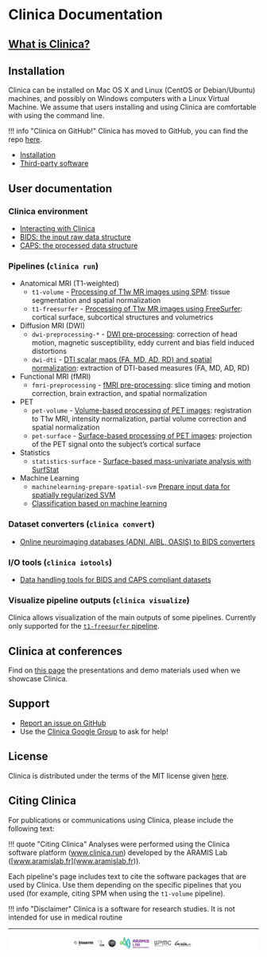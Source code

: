 # Clinica Documentation

## [What is Clinica?](WhatIsClinica)

## Installation

Clinica can be installed on Mac OS X and Linux (CentOS or Debian/Ubuntu) machines, and possibly on Windows computers with a Linux Virtual Machine. We assume that users installing and using Clinica are comfortable with using the command line.

!!! info "Clinica on GitHub!"
    Clinica has moved to GitHub, you can find the repo [here](https://github.com/aramis-lab/clinica/).

<!-- !!! info "New release: Clinica 0.2!"
    We are very pleased to announce the release 0.2 of Clinica. The release notes are available here: [v0.2.0](https://github.com/aramis-lab/clinica/releases/tag/v0.2.0), [v0.2.1](https://github.com/aramis-lab/clinica/releases/tag/v0.2.1). -->

<!-- ### Installing Clinica from source -->
  - [Installation](./Installation)
  - [Third-party software](./Third-party)  

<!-- ### Installing Clinica using Docker
Another way to install Clinica is to use [Docker](https://www.docker.com/what-docker). The installation procedure of the Clinica Docker image, which contains everything required to launch any pipeline of Clinica, is explained [here](https://gitlab.icm-institute.org/aramislab/clinica-docker).    -->

<!-- ### Using Clinica on the ICM cluster
ICM members are encouraged to use the version of Clinica available on the cluster. Installation instructions are available [here](./ICMClusterInstallation). -->


## User documentation

### Clinica environment
- [Interacting with Clinica](InteractingWithClinica)
- [BIDS: the input raw data structure](BIDS)
- [CAPS: the processed data structure](CAPS)

### Pipelines (`clinica run`)
- Anatomical MRI (T1-weighted)
    - `t1-volume` - [Processing of T1w MR images using SPM](Pipelines/T1_Volume): tissue segmentation and spatial normalization
    - `t1-freesurfer` - [Processing of T1w MR images using FreeSurfer](Pipelines/T1_FreeSurfer): cortical surface, subcortical structures and volumetrics
- Diffusion MRI (DWI)
    - `dwi-preprocessing-*` - [DWI pre-processing](Pipelines/DWI_Preprocessing): correction of head motion, magnetic susceptibility, eddy current and bias field induced distortions
    - `dwi-dti` - [DTI scalar maps (FA, MD, AD, RD) and spatial normalization](Pipelines/DWI_DTI): extraction of DTI-based measures (FA, MD, AD, RD)
    <!--- `dwi-connectome` - [Construction of structural connectome](Pipelines/DWI_Connectome): computation of fiber orientation distributions, tractogram and connectome-->
- Functional MRI (fMRI)
    - `fmri-preprocessing` - [fMRI pre-processing](Pipelines/fMRI_Preprocessing): slice timing and motion correction, brain extraction, and spatial normalization
- PET
    - `pet-volume` - [Volume-based processing of PET images](Pipelines/PET_Volume): registration to T1w MRI, intensity normalization, partial volume correction and spatial normalization
    - `pet-surface` - [Surface-based processing of PET images](Pipelines/PET_Surface): projection of the PET signal onto the subject’s cortical surface
- Statistics
    - `statistics-surface` - [Surface-based mass-univariate analysis with SurfStat](Pipelines/Stats_Surface)
- Machine Learning
    - `machinelearning-prepare-spatial-svm` [Prepare input data for spatially regularized SVM](Pipelines/MachineLearning_PrepareSVM)
    - [Classification based on machine learning](Pipelines/MachineLearning_Classification)

### Dataset converters (`clinica convert`)
- [Online neuroimaging databases (ADNI, AIBL, OASIS) to BIDS converters](DatabasesToBIDS)

### I/O tools (`clinica iotools`)
- [Data handling tools for BIDS and CAPS compliant datasets](IO)

### Visualize pipeline outputs (`clinica visualize`)
Clinica allows visualization of the main outputs of some pipelines. Currently only supported for the [`t1-freesurfer` pipeline](Pipelines/T1_FreeSurfer).

## Clinica at conferences
Find on [this page](ClinicaConferences) the presentations and demo materials used when we showcase Clinica.

## Support
- [Report an issue on GitHub](https://github.com/aramis-lab/clinica/issues)
- Use the [Clinica Google Group](https://groups.google.com/forum/#!forum/clinica-user) to ask for help!

## License
Clinica is distributed under the terms of the MIT license given [here](https://github.com/aramis-lab/clinica/blob/dev/LICENSE.txt).

## Citing Clinica
For publications or communications using Clinica, please include the following text:

!!! quote "Citing Clinica"
    Analyses were performed using the Clinica software platform (www.clinica.run) developed by the ARAMIS Lab ([www.aramislab.fr](www.aramislab.fr)).

Each pipeline's page includes text to cite the software packages that are used by Clinica. Use them depending on the specific pipelines that you used (for example, citing SPM when using the `t1-volume` pipeline).

!!! info "Disclaimer"
    Clinica is a software for research studies. It is not intended for use in medical routine

---

![Clinica_Partners_Banner](img/Clinica_Partners_Banner.png)

